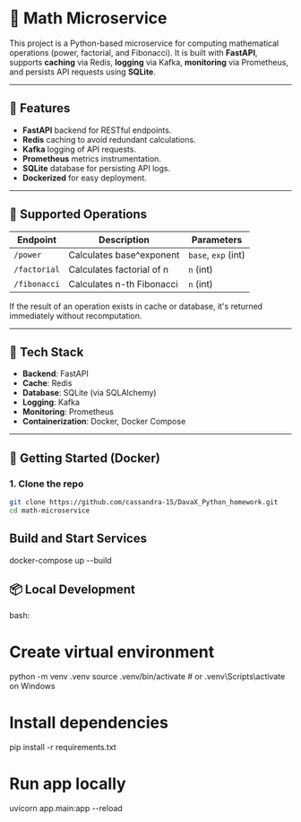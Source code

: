 # 📐 Math Microservice

This project is a Python-based microservice for computing mathematical operations (power, factorial, and Fibonacci). It is built with **FastAPI**, supports **caching** via Redis, **logging** via Kafka, **monitoring** via Prometheus, and persists API requests using **SQLite**.

---

## 🚀 Features

- **FastAPI** backend for RESTful endpoints.
- **Redis** caching to avoid redundant calculations.
- **Kafka** logging of API requests.
- **Prometheus** metrics instrumentation.
- **SQLite** database for persisting API logs.
- **Dockerized** for easy deployment.

---

## 🧮 Supported Operations

| Endpoint       | Description                  | Parameters            |
|----------------|------------------------------|------------------------|
| `/power`       | Calculates base^exponent     | `base`, `exp` (int)    |
| `/factorial`   | Calculates factorial of n    | `n` (int)              |
| `/fibonacci`   | Calculates n-th Fibonacci    | `n` (int)              |

If the result of an operation exists in cache or database, it's returned immediately without recomputation.

---

## 🧰 Tech Stack

- **Backend**: FastAPI
- **Cache**: Redis
- **Database**: SQLite (via SQLAlchemy)
- **Logging**: Kafka
- **Monitoring**: Prometheus
- **Containerization**: Docker, Docker Compose

---

## 🐳 Getting Started (Docker)

### 1. Clone the repo

```bash
git clone https://github.com/cassandra-15/DavaX_Python_homework.git
cd math-microservice
```
## Build and Start Services
docker-compose up --build

## 📦 Local Development
bash:

# Create virtual environment
python -m venv .venv
source .venv/bin/activate  # or .venv\Scripts\activate on Windows

# Install dependencies
pip install -r requirements.txt

# Run app locally
uvicorn app.main:app --reload

